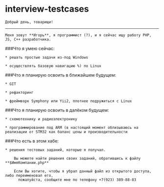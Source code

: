 # interview-testcases
	
	Добрый день, товарищи!
-----------------------------------	
	Меня зовут **Игорь**, я программист (?), и я сейчас ищу работу PHP, JS, C++ разработчика.

###Что я умею сейчас: 

	* решать простые задачи из-под Windows
	
	* осуществлять базовую навигацию %) по Linux
	
###Что я планирую освоить в ближайшем будущем: 

	* GIT
	
	* рефакторинг
	
	* фреймворк Symphony или Yii2, плотнее подружиться с Linux
	
###Что я планирую освоить в далёком будущем:

	* схемотехнику и радиоэлектронику
	
	* программирование под ARM (в настоящий момент облизываюсь на реализации от STM32 как баланс цены и производительности
	
###Что есть в этом хабе:

	* решения тестовых заданий, которые я получал.
	
		Вы можете найти решения своих заданий, обратившись к файлу **$ИмяКомпании.php**
		
		Если Вы хотите, чтобы я убрал данный файл из открытого доступа, либо переименовал его,
		  пожалуйста, сообщите мне по телефону +7(923) 389-88-83
